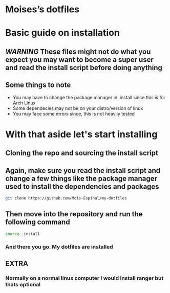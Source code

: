 # Moises’s dotfiles

# Basic guide on installation
## ***WARNING*** **These files might not do what you expect you may want to become a super user and read the install script before doing anything**
## Some things to note
- You may have to change the package manager in .install since this is for Arch Linux
- Some dependecies may not be on your distro/version of linux 
- You may face some errors since, this is not heavily tested

# With that aside let's start installing
## Cloning the repo and sourcing the install script
## Again, make sure you read the install script and change a few things like the package manager used to install the dependencies and packages
```bash
git clone https://github.com/Mois-Espinal/my-dotfiles
```
## Then move into the repository and run the following command
```bash
source .install
```
### And there you go. My dotfiles are installed
## **EXTRA**

### Normally on a normal linux computer I would install ranger but thats optional
